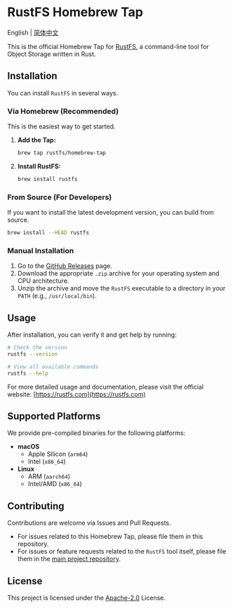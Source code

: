 # RustFS Homebrew Tap

English | [简体中文](README_ZH.md)

This is the official Homebrew Tap for [RustFS](https://github.com/rustfs/rustfs), a command-line tool for Object Storage
written in Rust.

## Installation

You can install `RustFS` in several ways.

### Via Homebrew (Recommended)

This is the easiest way to get started.

1. **Add the Tap:**
   ```sh
   brew tap rustfs/homebrew-tap
   ```

2. **Install RustFS:**
   ```sh
   brew install rustfs
   ```

### From Source (For Developers)

If you want to install the latest development version, you can build from source.

```sh
brew install --HEAD rustfs
```

### Manual Installation

1. Go to the [GitHub Releases](https://github.com/rustfs/rustfs/releases) page.
2. Download the appropriate `.zip` archive for your operating system and CPU architecture.
3. Unzip the archive and move the `RustFS` executable to a directory in your `PATH` (e.g., `/usr/local/bin`).

## Usage

After installation, you can verify it and get help by running:

```sh
# Check the version
rustfs --version

# View all available commands
rustfs --help
```

For more detailed usage and documentation, please visit the official website: [https://rustfs.com](https://rustfs.com)

## Supported Platforms

We provide pre-compiled binaries for the following platforms:

- **macOS**
    - Apple Silicon (`arm64`)
    - Intel (`x86_64`)
- **Linux**
    - ARM (`aarch64`)
    - Intel/AMD (`x86_64`)

## Contributing

Contributions are welcome via Issues and Pull Requests.

- For issues related to this Homebrew Tap, please file them in this repository.
- For issues or feature requests related to the `RustFS` tool itself, please file them in
  the [main project repository](https://github.com/rustfs/rustfs).

## License

This project is licensed under the [Apache-2.0](LICENSE) License.